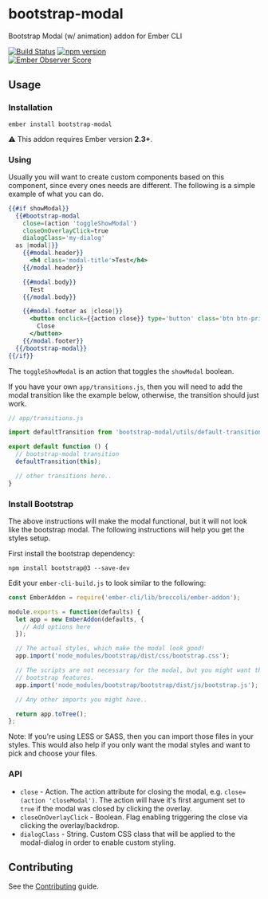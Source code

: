 # bootstrap-modal

Bootstrap Modal (w/ animation) addon for Ember CLI

[![Build Status](https://travis-ci.org/knownasilya/bootstrap-modal.svg)](https://travis-ci.org/knownasilya/bootstrap-modal)
[![npm version](https://badge.fury.io/js/bootstrap-modal.svg)](https://badge.fury.io/js/bootstrap-modal)  
[![Ember Observer Score](http://emberobserver.com/badges/bootstrap-modal.svg)](http://emberobserver.com/addons/bootstrap-modal)

## Usage

### Installation


```no-highlight
ember install bootstrap-modal
```

:warning: This addon requires Ember version __2.3+__.

### Using

Usually you will want to create custom components based on this component, since
every ones needs are different. The following is a simple example of what you can do.

```hbs
{{#if showModal}}
  {{#bootstrap-modal
    close=(action 'toggleShowModal')
    closeOnOverlayClick=true
    dialogClass='my-dialog'
  as |modal|}}
    {{#modal.header}}
      <h4 class='modal-title'>Test</h4>
    {{/modal.header}}

    {{#modal.body}}
      Test
    {{/modal.body}}

    {{#modal.footer as |close|}}
      <button onclick={{action close}} type='button' class='btn btn-primary'>
        Close
      </button>
    {{/modal.footer}}
  {{/bootstrap-modal}}
{{/if}}
```

The `toggleShowModal` is an action that toggles the `showModal` boolean.

If you have your own `app/transitions.js`, then you will need to add the modal transition
like the example below, otherwise, the transition should just work.

```js
// app/transitions.js

import defaultTransition from 'bootstrap-modal/utils/default-transition';

export default function () {
  // bootstrap-modal transition
  defaultTransition(this);

  // other transitions here..
}
```

### Install Bootstrap

The above instructions will make the modal functional, but it will not
look like the bootstrap modal. The following instructions will help you
get the styles setup.

First install the bootstrap dependency:

```no-highlight
npm install bootstrap@3 --save-dev
```

Edit your `ember-cli-build.js` to look similar to the following:

```js
const EmberAddon = require('ember-cli/lib/broccoli/ember-addon');

module.exports = function(defaults) {
  let app = new EmberAddon(defaults, {
    // Add options here
  });

  // The actual styles, which make the modal look good!
  app.import('node_modules/bootstrap/dist/css/bootstrap.css');

  // The scripts are not necessary for the modal, but you might want them for other
  // bootstrap features.
  app.import('node_modules/bootstrap/bootstrap/dist/js/bootstrap.js');

  // Any other imports you might have..

  return app.toTree();
};
```

Note: If you're using LESS or SASS, then you can import
those files in your styles. This would also help if you only want
the modal styles and want to pick and choose your files.

### API

* `close` - Action. The action attribute for closing the modal, e.g. `close=(action 'closeModal')`. The action will have it's first argument
  set to `true` if the modal was closed by clicking the overlay.
* `closeOnOverlayClick` - Boolean. Flag enabling triggering the close via clicking the overlay/backdrop.
* `dialogClass` - String. Custom CSS class that will be applied to the modal-dialog in order to enable custom styling.

## Contributing

See the [Contributing](CONTRIBUTING.md) guide.
